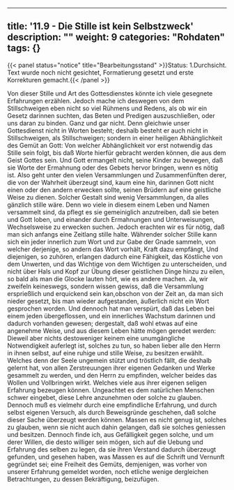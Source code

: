 
---
title: '11.9 - Die Stille ist kein Selbstzweck'
description: ""
weight: 9
categories: "Rohdaten"
tags: {}
---

{{< panel status="notice" title="Bearbeitungsstand" >}}Status: 1.Durchsicht.
Text wurde noch nicht gesichtet, Formatierung gesetzt und erste Korrekturen gemacht.{{< /panel >}}

<!-- Seite 499 -->

Von dieser Stille und Art des Gottesdienstes
könnte ich viele gesegnete Erfahrungen erzählen.
Jedoch mache ich deswegen von dem Stillschweigen
eben nicht so viel Rühmens und Redens,
als ob wir ein Gesetz darinnen suchten, das Beten
und Predigen auszuschließen, oder uns daran zu binden.
Ganz und gar nicht. Denn gleichwie unser
Gottesdienst nicht in Worten besteht; deshalb besteht
er auch nicht in Stillschweigen, als Stillschweigen;
sondern in einer heiligen Abhänglichkeit des Gemüt
an Gott: Von welcher Abhänglichkeit vor
erst notwendig das Stille sein folgt, bis daß Worte
hierfür gebracht werden können, die aus dem Geist
Gottes sein. Und Gott ermangelt nicht, seine
Kinder zu bewegen, daß sie Worte der Ermahnung
oder des Gebets hervor bringen, wenn es nötig ist.
Also geht unter den vielen Versammlungen und Zusammenfünften
derer, die von der Wahrheit überzeugt
sind, kaum eine hin, darinnen Gott nicht einen
oder den andern erwecken sollte, seinen Brüdern auf
eine geistliche Weise zu dienen. Solcher Gestalt sind
wenig Versammlungen, da alles gänzlich stille wäre.
Denn wo viele in diesem einem Leben und Namen versammelt
sind, da pflegt es sie gemeiniglich anzutreiben,
daß sie beten und Gott loben, und einander
durch Ermahnungen und Unterweisungen, Wechselsweise
zu erwecken suchen. Jedoch erachten wir es
für nötig, daß man sich anfangs eine Zeitlang stille
halte. Währender solcher Stille kann sich ein jeder<!-- Seite 500 -->
innerlich zum Wort und zur Gabe der Gnade sammeln,
von welcher derjenige, so andern das Wort vorhält,
Kraft dazu empfängt, Und diejenigen, so zuhören,
erlangen dadurch eine Fähigkeit, das Köstliche
von dem Unwerten, und das Wichtige von
dem Wichtigen zu unterscheiden, und nicht über Hals
und Kopf zur Übung dieser geistlichen Dinge hinzu
zu eilen, so bald als man die Glocke lauten hört,
wie es andere machen. Ja, wir zweifeln keineswegs,
sondern wissen gewiss, daß die Versammlung ersprießlich
und erquickend sein kan,obschon von der Zeit an, da
man sich nieder gesetzt, bis man wieder aufgestanden,
äußerlich nicht ein Wort gesprochen worden. Und dennoch
hat man verspürt, daß das Leben bei einem
jeden übergeflossen, und ein innerliches Wachstum
darinnen und dadurch vorhanden gewesen; dergestalt,
daß wohl etwas auf eine angenehme Weise,
und aus diesem Leben hätte mögen geredet werden:
Dieweil aber nichts destoweniger keinem eine unumgängliche
Notwendigkeit auferlegt ist, solches zu
tun, so haben lieber alle den Herrn in ihnen selbst,
auf eine ruhige und stille Weise, zu besitzen erwählt.
Welches denn der Seele ungemein stützt und tröstlich
fällt, die deshalb gelernt hat, von allen Zerstreuungen
ihrer eigenen Gedanken und Werke gesammelt zu
werden, und den Herrn zu empfinden, welcher beides
das Wollen und Vollbringen wirkt. Welches
viele aus ihrer eigenen seligen Erfahrung bezeugen
können. Ungeachtet es dem natürlichen Menschen
schwer eingebet, diese Lehre anzunehmen oder solche
zu glauben. Dennoch muß es vielmehr durch eine
empfindliche Erfahrung, und durch selbst eigenen
Versuch, als durch Beweisgründe geschehen, daß
solche dieser Sache überzeugt werden können. Massen
es nicht genug ist, solches zu glauben, wenn sie
nicht auch dahin gelangen, daß sie solches geniessen<!-- Seite 501 -->
und besitzen. Dennoch finde ich, aus Gefälligkeit
gegen solche, und um derer Willen, die desto williger
sein mögen, sich auf die Uebung und Erfahrung des
selben zu legen, da sie ihren Verstand dadurch überzeugt
gefunden, und gesehen haben, was Massen es auf
die Schrift und Vernunft gegründet sei; eine Freiheit
des Gemüts, demjenigen, was vorher von unserer
Erfahrung gemeldet worden, noch etliche wenige
dergleichen Betrachtungen, zu dessen Bekräftigung,
beizufügen.
